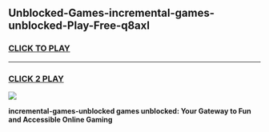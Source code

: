 
## Unblocked-Games-incremental-games-unblocked-Play-Free-q8axl
<h3>
<a href="https://premium76.site?title=incremental-games-unblocked&ref=23A">CLICK TO PLAY</a></h3>
<hr>

<h3>
<a href="https://premium76.site?title=incremental-games-unblocked&ref=23A">CLICK 2 PLAY</a>
  
</h3>

<a href="https://premium76.site?title=incremental-games-unblocked&ref=23A"><img src="https://clearcache.store/games.png"></a>


**incremental-games-unblocked games unblocked: Your Gateway to Fun and Accessible Online Gaming**
